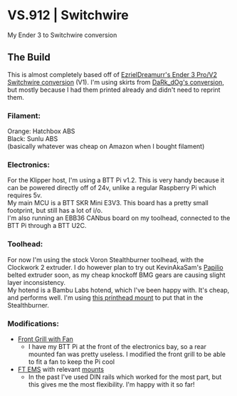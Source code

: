 # VS.912 | Switchwire
My Ender 3 to Switchwire conversion

## The Build
This is almost completely based off of [EzrielDreamurr's Ender 3 Pro/V2 Switchwire conversion](https://github.com/EzrielDreamurr/Voron-Ender_3Pro_Switchwire) (V1). I'm using skirts from [DaRk_dOg's conversion](https://github.com/boubounokefalos/Ender_SW/), but mostly because I had them printed already and didn't need to reprint them.

### Filament:
Orange: Hatchbox ABS<br>
Black: Sunlu ABS<br>
(basically whatever was cheap on Amazon when I bought filament)

### Electronics:
For the Klipper host, I'm using a BTT Pi v1.2. This is very handy because it can be powered directly off of 24v, unlike a regular Raspberry Pi which requires 5v.<br>
My main MCU is a BTT SKR Mini E3V3. This board has a pretty small footprint, but still has a lot of i/o.<br>
I'm also running an EBB36 CANbus board on my toolhead, connected to the BTT Pi through a BTT U2C.

### Toolhead:
For now I'm using the stock Voron Stealthburner toolhead, with the Clockwork 2 extruder. I do however plan to try out KevinAkaSam's [Papilio](https://kevinakasam.com/papilio/) belted extruder soon, as my cheap knockoff BMG gears are causing slight layer inconsistency. <br>
My hotend is a Bambu Labs hotend, which I've been happy with. It's cheap, and performs well. I'm using [this printhead mount](https://www.printables.com/model/497742-bambu-hotend-stealthburner-printhead) to put that in the Stealthburner.

### Modifications:
- [Front Grill with Fan](https://www.printables.com/model/1124643-enderwire-front-grill-with-fan)
  - I have my BTT Pi at the front of the electronics bay, so a rear mounted fan was pretty useless. I modified the front grill to be able to fit a fan to keep the Pi cool
- [FT EMS](https://www.printables.com/model/491106-ft-ems-swc-ender-3-v2pro-electronics-management-sy) with relevant [mounts](https://www.printables.com/model/558357-ft-ems-mounts-repository)
  - In the past I've used DIN rails which worked for the most part, but this gives me the most flexibility. I'm happy with it so far!

